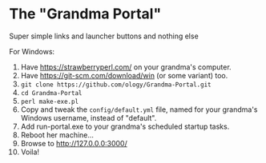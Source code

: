 # The "Grandma Portal"

Super simple links and launcher buttons and nothing else

For Windows:

1. Have https://strawberryperl.com/ on your grandma's computer.
2. Have https://git-scm.com/download/win (or some variant) too.
3. `git clone https://github.com/ology/Grandma-Portal.git`
4. `cd Grandma-Portal`
5. `perl make-exe.pl`
6. Copy and tweak the `config/default.yml` file, named for your grandma's Windows username, instead of "default".
7. Add run-portal.exe to your grandma's scheduled startup tasks.
8. Reboot her machine...
9. Browse to http://127.0.0.0:3000/
10. Voila!
